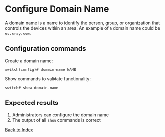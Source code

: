 
# Configure Domain Name

A domain name is a name to identify the person, group, or organization that controls the devices within an area.
An example of a domain name could be `us.cray.com`.

## Configuration commands

Create a domain name:

```text
switch(config)# domain-name NAME
```

Show commands to validate functionality:

```text
switch# show domain-name
```

## Expected results

1. Administrators can configure the domain name
2. The output of all `show` commands is correct

[Back to Index](index.md)
